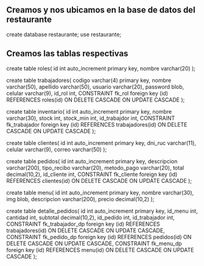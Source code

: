 ## Creamos y nos ubicamos en la base de datos del restaurante
create database restaurante;
use restaurante;

## Creamos las tablas respectivas
create table roles(
id int auto_increment primary key, nombre varchar(20) 
);

create table trabajadores(
codigo varchar(4) primary key, nombre varchar(50),
apellido varchar(50), usuario varchar(20), password blob, 
celular varchar(9), id_rol int, 
CONSTRAINT fk_rol foreign key (id) REFERENCES 
roles(id) ON DELETE CASCADE ON UPDATE CASCADE
);

create table inventario(
id int auto_increment primary key, nombre varchar(30), 
stock int, stock_min int, id_trabajdor int, 
CONSTRAINT fk_trabajador foreign key (id) REFERENCES trabajadores(id) 
ON DELETE CASCADE ON UPDATE CASCADE
);

create table clientes(
id int auto_increment primary key, dni_ruc varchar(11),
celular varchar(9), correo varchar(50)
);

create table pedidos(
id int auto_increment primary key, descripcion varchar(200), tipo_recibo 
varchar(20), metodo_pago varchar(20), total decimal(10,2), id_cliente int, 
CONSTRAINT fk_cliente foreign key (id) REFERENCES clientes(id) 
ON DELETE CASCADE ON UPDATE CASCADE
);

create table menu(
id int auto_increment primary key, nombre varchar(30), img blob, 
descripcion varchar(200), precio decimal(10,2)
);

create table detalle_pedidos(
id int auto_increment primary key, id_menu int, cantidad int, subtotal decimal(10,2), id_pedido int, id_trabajador int, 
CONSTRAINT fk_trabajador_dp foreign key (id) REFERENCES trabajadores(id) ON DELETE CASCADE ON UPDATE CASCADE, 
CONSTRAINT fk_pedido_dp foreign key (id) REFERENCES pedidos(id) ON DELETE CASCADE ON UPDATE CASCADE, 
CONSTRAINT fk_menu_dp foreign key (id) REFERENCES menu(id) ON DELETE CASCADE ON UPDATE CASCADE
);
